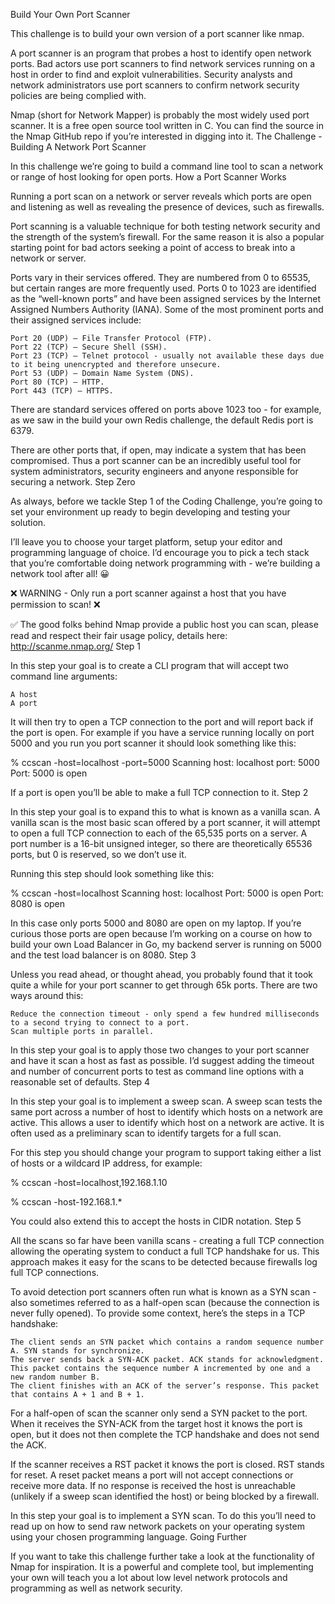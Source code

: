 Build Your Own Port Scanner

This challenge is to build your own version of a port scanner like nmap.

A port scanner is an program that probes a host to identify open network ports. Bad actors use port scanners to find network services running on a host in order to find and exploit vulnerabilities. Security analysts and network administrators use port scanners to confirm network security policies are being complied with.

Nmap (short for Network Mapper) is probably the most widely used port scanner. It is a free open source tool written in C. You can find the source in the Nmap GitHub repo if you’re interested in digging into it.
The Challenge - Building A Network Port Scanner

In this challenge we’re going to build a command line tool to scan a network or range of host looking for open ports.
How a Port Scanner Works

Running a port scan on a network or server reveals which ports are open and listening as well as revealing the presence of devices, such as firewalls.

Port scanning is a valuable technique for both testing network security and the strength of the system’s firewall. For the same reason it is also a popular starting point for bad actors seeking a point of access to break into a network or server.

Ports vary in their services offered. They are numbered from 0 to 65535, but certain ranges are more frequently used. Ports 0 to 1023 are identified as the “well-known ports” and have been assigned services by the Internet Assigned Numbers Authority (IANA). Some of the most prominent ports and their assigned services include:

    Port 20 (UDP) — File Transfer Protocol (FTP).
    Port 22 (TCP) — Secure Shell (SSH).
    Port 23 (TCP) — Telnet protocol - usually not available these days due to it being unencrypted and therefore unsecure.
    Port 53 (UDP) — Domain Name System (DNS).
    Port 80 (TCP) — HTTP.
    Port 443 (TCP) — HTTPS.

There are standard services offered on ports above 1023 too - for example, as we saw in the build your own Redis challenge, the default Redis port is 6379.

There are other ports that, if open, may indicate a system that has been compromised. Thus a port scanner can be an incredibly useful tool for system administrators, security engineers and anyone responsible for securing a network.
Step Zero

As always, before we tackle Step 1 of the Coding Challenge, you’re going to set your environment up ready to begin developing and testing your solution.

I’ll leave you to choose your target platform, setup your editor and programming language of choice. I’d encourage you to pick a tech stack that you’re comfortable doing network programming with - we’re building a network tool after all! 😀

❌ WARNING - Only run a port scanner against a host that you have permission to scan! ❌

✅ The good folks behind Nmap provide a public host you can scan, please read and respect their fair usage policy, details here: http://scanme.nmap.org/
Step 1

In this step your goal is to create a CLI program that will accept two command line arguments:

    A host
    A port

It will then try to open a TCP connection to the port and will report back if the port is open. For example if you have a service running locally on port 5000 and you run you port scanner it should look something like this:

% ccscan -host=localhost -port=5000
Scanning host: localhost port: 5000
Port: 5000 is open

If a port is open you’ll be able to make a full TCP connection to it.
Step 2

In this step your goal is to expand this to what is known as a vanilla scan. A vanilla scan is the most basic scan offered by a port scanner, it will attempt to open a full TCP connection to each of the 65,535 ports on a server. A port number is a 16-bit unsigned integer, so there are theoretically 65536 ports, but 0 is reserved, so we don’t use it.

Running this step should look something like this:

% ccscan -host=localhost
Scanning host: localhost
Port: 5000 is open
Port: 8080 is open

In this case only ports 5000 and 8080 are open on my laptop. If you’re curious those ports are open because I’m working on a course on how to build your own Load Balancer in Go, my backend server is running on 5000 and the test load balancer is on 8080.
Step 3

Unless you read ahead, or thought ahead, you probably found that it took quite a while for your port scanner to get through 65k ports. There are two ways around this:

    Reduce the connection timeout - only spend a few hundred milliseconds to a second trying to connect to a port.
    Scan multiple ports in parallel.

In this step your goal is to apply those two changes to your port scanner and have it scan a host as fast as possible. I’d suggest adding the timeout and number of concurrent ports to test as command line options with a reasonable set of defaults.
Step 4

In this step your goal is to implement a sweep scan. A sweep scan tests the same port across a number of host to identify which hosts on a network are active. This allows a user to identify which host on a network are active. It is often used as a preliminary scan to identify targets for a full scan.

For this step you should change your program to support taking either a list of hosts or a wildcard IP address, for example:

% ccscan -host=localhost,192.168.1.10

% ccscan -host-192.168.1.*

You could also extend this to accept the hosts in CIDR notation.
Step 5

All the scans so far have been vanilla scans - creating a full TCP connection allowing the operating system to conduct a full TCP handshake for us. This approach makes it easy for the scans to be detected because firewalls log full TCP connections.

To avoid detection port scanners often run what is known as a SYN scan - also sometimes referred to as a half-open scan (because the connection is never fully opened). To provide some context, here’s the steps in a TCP handshake:

    The client sends an SYN packet which contains a random sequence number A. SYN stands for synchronize.
    The server sends back a SYN-ACK packet. ACK stands for acknowledgment. This packet contains the sequence number A incremented by one and a new random number B.
    The client finishes with an ACK of the server’s response. This packet that contains A + 1 and B + 1.

For a half-open of scan the scanner only send a SYN packet to the port. When it receives the SYN-ACK from the target host it knows the port is open, but it does not then complete the TCP handshake and does not send the ACK.

If the scanner receives a RST packet it knows the port is closed. RST stands for reset. A reset packet means a port will not accept connections or receive more data. If no response is received the host is unreachable (unlikely if a sweep scan identified the host) or being blocked by a firewall.

In this step your goal is to implement a SYN scan. To do this you’ll need to read up on how to send raw network packets on your operating system using your chosen programming language.
Going Further

If you want to take this challenge further take a look at the functionality of Nmap for inspiration. It is a powerful and complete tool, but implementing your own will teach you a lot about low level network protocols and programming as well as network security.
